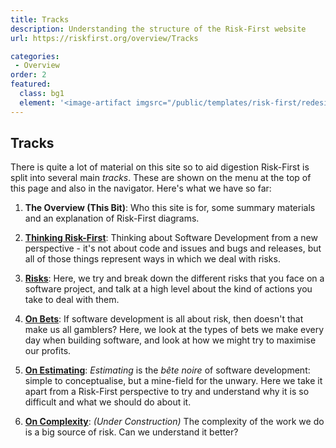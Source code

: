 ```yaml
---
title: Tracks
description: Understanding the structure of the Risk-First website
url: https://riskfirst.org/overview/Tracks

categories: 
 - Overview
order: 2
featured: 
  class: bg1
  element: '<image-artifact imgsrc="/public/templates/risk-first/redesign/risks/feature_drift_risk_v2.svg">Tracks</image-artifact>'
---
```




## Tracks

There is quite a lot of material on this site so to aid digestion Risk-First is split into several main _tracks_.  These are shown on the menu at the top of this page and also in the navigator.  Here's what we have so far:

1. **The Overview (This Bit)**:  Who this site is for, some summary materials and an explanation of Risk-First diagrams.
 
2. **[Thinking Risk-First](../thinking/Start.md)**: Thinking about Software Development from a new perspective - it's not about code and issues and bugs and releases, but all of those things represent ways in which we deal with risks.
  
3. **[Risks](../risks/Start.md)**:  Here, we try and break down the different risks that you face on a software project, and talk at a high level about the kind of actions you take to deal with them.
 
4. **[On Bets](../bets/Start.md)**: If software development is all about risk, then doesn't that make us all gamblers?  Here, we look at the types of bets we make every day when building software, and look at how we might try to maximise our profits.

5. **[On Estimating](../estimating/Start.md)**: _Estimating_ is the _bête noire_ of software development: simple to conceptualise, but a mine-field for the unwary. Here we take it apart from a Risk-First perspective to try and understand why it is so difficult and what we should do about it.
 
6. **[On Complexity](../complexity/Start.md)**:  _(Under Construction)_ The complexity of the work we do is a big source of risk.  Can we understand it better?
 